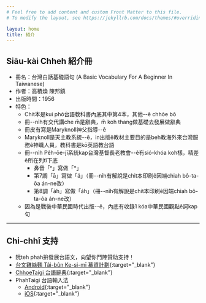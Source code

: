 ```yaml
---
# Feel free to add content and custom Front Matter to this file.
# To modify the layout, see https://jekyllrb.com/docs/themes/#overriding-theme-defaults

layout: home
title: 紹介
---
```


## Siāu-kài Chheh 紹介冊
- 冊名：台灣白話基礎語句 (A Basic Vocabulary For A Beginner In Taiwanese)
- 作者：高積煥 陳邦鎮
- 出版時間：1956
- 特色：
  - Chit本是kui phō台語教科書內底其中第4本，其他--ê chhōe bô
  - 冊--ni̍h有交代講che m̄是辭典，m̄ koh thang做基礎去發展做辭典
  - 冊皮有寫是Maryknoll神父指導--ê
  - Maryknoll是天主教系統--ê，in出版ê教材主要目的是beh教海外來台灣服務ê神職人員，教科書是kō͘英語教台語
  - 冊--ni̍h Pe̍h-ōe-jī系統kap台灣基督長老教會--ê有sió-khóa koh樣，精差ê所在列tī下底
    - 鼻音「ⁿ」寫做「*」
    - 第7調「ā」寫做「ä」（冊--ni̍h有解說是chit本印刷ê因端chiah bô-ta-ôa án-ne改）
    - 第8調「a̍h」寫做「áh」（冊--ni̍h有解說是chit本印刷ê因端chiah bô-ta-ôa án-ne改）
  - 因為是戰後中華民國時代出版--ê，內底有收錄1 kóa中華民國觀點ê詞kap句

---
## Chi-chhî 支持
- 阮teh phah拚發展台語文，向望你鬥陣贊助支持！
- [台文雞絲麵 Tâi-bûn Ke-si-mī 募資計劃](https://www.zeczec.com/projects/taibun-kesimi){:target="_blank"}
- [ChhoeTaigi 台語辭典](https://chhoe.taigi.info/){:target="_blank"}
- PhahTaigi 台語輸入法
  - [Android](http://bit.ly/PhahTaigi-Android){:target="_blank"}
  - [iOS](http://bit.ly/PhahTaigi-iOS){:target="_blank"}